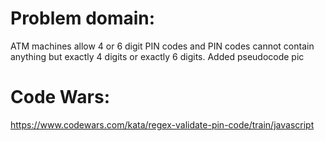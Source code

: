 # Problem domain:

ATM machines allow 4 or 6 digit PIN codes and PIN codes cannot contain anything but exactly 4 digits or exactly 6 digits.
Added pseudocode pic

# Code Wars:
https://www.codewars.com/kata/regex-validate-pin-code/train/javascript 
